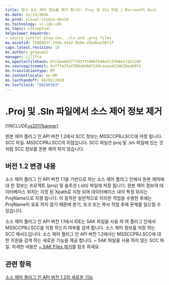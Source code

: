```yaml
---
title: 에서 소스 제어 정보를 제거 합니다. Proj 및 Sln 파일 | Microsoft Docs
ms.date: 11/15/2016
ms.prod: visual-studio-dev14
ms.technology: vs-ide-sdk
ms.topic: conceptual
helpviewer_keywords:
- source control plug-ins, .sln and .proj files
ms.assetid: 7b06883f-35de-41e2-9a9e-d3edba236f17
caps.latest.revision: 15
ms.author: gregvanl
manager: jillfra
ms.openlocfilehash: b7cdaeb02f77d3775096f840a513f68e531b1299
ms.sourcegitcommit: 6cfffa72af599a9d667249caaaa411bb28ea69fd
ms.translationtype: MT
ms.contentlocale: ko-KR
ms.lasthandoff: 09/02/2020
ms.locfileid: "68199383"
---
```

# <a name="removal-of-source-control-information-from-proj-and-sln-files"></a>.Proj 및 .Sln 파일에서 소스 제어 정보 제거
[!INCLUDE[vs2017banner](../../includes/vs2017banner.md)]

원본 제어 플러그 인 API 버전 1.2에서 SCC 정보는 MSSCCPRJ.SCC에 저장 됩니다. SCC 파일. MSSCCPRJ.SCC의 이점입니다. SCC 파일은 proj 및 .sln 파일에 있는 것 처럼 SCC 정보를 원본 제어 하지 않습니다.  
  
## <a name="version-12-changes"></a>버전 1.2 변경 내용  
 소스 제어 플러그 인 API 버전 1.1을 기반으로 하는 소스 제어 플러그 인에서 원본 제어에 대 한 정보는 프로젝트 (proj) 및 솔루션 (.sln) 파일에 저장 됩니다. 원본 제어 정보의 데이터베이스 위치는 지정 된 Xpath로 지정 되며 데이터베이스 내의 특정 위치는 ProjName으로 지정 됩니다. 이 동작은 일반적으로 이러한 작업을 수행한 후에는 ProjName이 유효 하지 않기 때문에 분기, 포크 또는 복사 작업 후에 문제를 일으킬 수 있습니다.  
  
 소스 제어 플러그 인 API 버전 1.1에서 IDE는 SAK 파일을 사용 하 여 플러그 인에서 MSSCCPRJ.SCC을 지원 하는지 여부를 검색 합니다. 소스 제어 정보를 저장 하는 SCC 메서드입니다. 소스 제어 플러그 인 API 버전 1.2에서는 MSSCCPRJ.SCC에 대 한 지원을 검색 하는 새로운 기능을 제공 합니다. ~ SAK 파일을 사용 하지 않는 SCC 파일. 자세한 내용은 [~ SAK Files 제거](../../extensibility/internals/elimination-of-tilde-sak-files.md)를 참조 하세요.  
  
## <a name="see-also"></a>관련 항목  
 [소스 제어 플러그 인 API 버전 1.2의 새로운 기능](../../extensibility/internals/what-s-new-in-the-source-control-plug-in-api-version-1-2.md)
